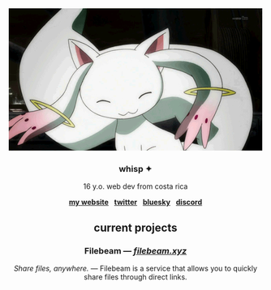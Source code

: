 <div align="center">
    <img src="img/kyubey.gif">
    <h3>
        whisp ✦
    </h3>
    <p>
            16 y.o. web dev from costa rica
    </p>
    <div>
        <strong>
            <a href="https://whisp.moe">
                my website</a>
        </strong>
        &MediumSpace;
        <strong>
            <a href="https://x.com/ww_whisp">
                twitter</a>
        </strong>
        &MediumSpace;
        <strong>
            <a href="https://bsky.app/whisp.moe">
                bluesky</a>
        </strong>
        &MediumSpace;
        <strong>
            <a href="https://discord.com/users/1276688713434529854">
                discord</a>
        </strong>
    </div>
    <h2>
        current projects
    </h2>
    <div>
        <div>
            <h3>
                Filebeam —
                <a href="https://filebeam.xyz">
                    <em>
                        filebeam.xyz
                    </em>
                </a>
            </h3>
            <p>
                <em>Share files, anywhere.</em>
                — Filebeam is a service that allows you to quickly share files
                through direct links.
            </p>
        </div>
    </div>
</div>
